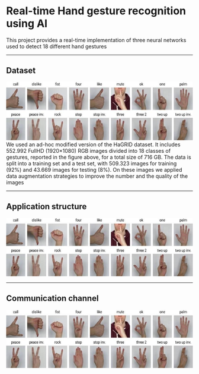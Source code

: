 # Real-time Hand gesture recognition using AI
 This project provides a real-time implementation of three neural networks used to detect 18 different hand gestures

-----

<h2>Dataset</h2>
<img src=/imgs/hagrid_gestures.png>
We used an ad-hoc modified version of the HaGRID dataset. It includes 552.992 FullHD (1920×1080) RGB images divided into 18 classes of gestures, reported in the figure above, for a total size of 716 GB. The data is split into a training set and a test set, with 509.323 images for training (92%) and 43.669 images for testing (8%). On these images we applied data augmentation strategies to improve the number and the quality of the images

-----

<h2>Application structure</h2>
<img src=/imgs/hagrid_gestures.png>


-----

<h2>Communication channel</h2>
<img src=/imgs/hagrid_gestures.png>
